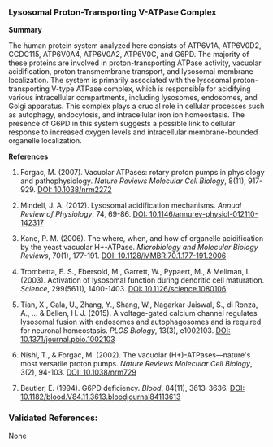 ### Lysosomal Proton-Transporting V-ATPase Complex

**Summary**

The human protein system analyzed here consists of ATP6V1A, ATP6V0D2, CCDC115, ATP6V0A4, ATP6V0A2, ATP6V0C, and G6PD. The majority of these proteins are involved in proton-transporting ATPase activity, vacuolar acidification, proton transmembrane transport, and lysosomal membrane localization. The system is primarily associated with the lysosomal proton-transporting V-type ATPase complex, which is responsible for acidifying various intracellular compartments, including lysosomes, endosomes, and Golgi apparatus. This complex plays a crucial role in cellular processes such as autophagy, endocytosis, and intracellular iron ion homeostasis. The presence of G6PD in this system suggests a possible link to cellular response to increased oxygen levels and intracellular membrane-bounded organelle localization.

**References**

1. Forgac, M. (2007). Vacuolar ATPases: rotary proton pumps in physiology and pathophysiology. *Nature Reviews Molecular Cell Biology*, 8(11), 917-929. [DOI: 10.1038/nrm2272](https://doi.org/10.1038/nrm2272)

2. Mindell, J. A. (2012). Lysosomal acidification mechanisms. *Annual Review of Physiology*, 74, 69-86. [DOI: 10.1146/annurev-physiol-012110-142317](https://doi.org/10.1146/annurev-physiol-012110-142317)

3. Kane, P. M. (2006). The where, when, and how of organelle acidification by the yeast vacuolar H+-ATPase. *Microbiology and Molecular Biology Reviews*, 70(1), 177-191. [DOI: 10.1128/MMBR.70.1.177-191.2006](https://doi.org/10.1128/MMBR.70.1.177-191.2006)

4. Trombetta, E. S., Ebersold, M., Garrett, W., Pypaert, M., & Mellman, I. (2003). Activation of lysosomal function during dendritic cell maturation. *Science*, 299(5611), 1400-1403. [DOI: 10.1126/science.1080106](https://doi.org/10.1126/science.1080106)

5. Tian, X., Gala, U., Zhang, Y., Shang, W., Nagarkar Jaiswal, S., di Ronza, A., ... & Bellen, H. J. (2015). A voltage-gated calcium channel regulates lysosomal fusion with endosomes and autophagosomes and is required for neuronal homeostasis. *PLOS Biology*, 13(3), e1002103. [DOI: 10.1371/journal.pbio.1002103](https://doi.org/10.1371/journal.pbio.1002103)

6. Nishi, T., & Forgac, M. (2002). The vacuolar (H+)-ATPases—nature's most versatile proton pumps. *Nature Reviews Molecular Cell Biology*, 3(2), 94-103. [DOI: 10.1038/nrm729](https://doi.org/10.1038/nrm729)

7. Beutler, E. (1994). G6PD deficiency. *Blood*, 84(11), 3613-3636. [DOI: 10.1182/blood.V84.11.3613.bloodjournal84113613](https://doi.org/10.1182/blood.V84.11.3613.bloodjournal84113613)

### Validated References: 

None



